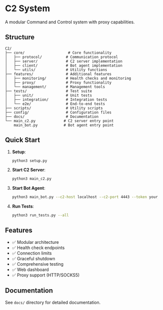 # C2 System

A modular Command and Control system with proxy capabilities.

## Structure

```
C2/
├── core/                    # Core functionality
│   ├── protocol/           # Communication protocol
│   ├── server/             # C2 server implementation
│   ├── client/             # Bot agent implementation
│   └── utils/              # Utility functions
├── features/               # Additional features
│   ├── monitoring/         # Health checks and monitoring
│   ├── proxy/              # Proxy functionality
│   └── management/         # Management tools
├── tests/                  # Test suite
│   ├── unit/               # Unit tests
│   ├── integration/        # Integration tests
│   └── e2e/                # End-to-end tests
├── scripts/                # Utility scripts
├── config/                 # Configuration files
├── docs/                   # Documentation
└── main_c2.py             # C2 server entry point
    main_bot.py            # Bot agent entry point
```

## Quick Start

1. **Setup**:
   ```bash
   python3 setup.py
   ```

2. **Start C2 Server**:
   ```bash
   python3 main_c2.py
   ```

3. **Start Bot Agent**:
   ```bash
   python3 main_bot.py --c2-host localhost --c2-port 4443 --token your_token
   ```

4. **Run Tests**:
   ```bash
   python3 run_tests.py --all
   ```

## Features

- ✅ Modular architecture
- ✅ Health check endpoints
- ✅ Connection limits
- ✅ Graceful shutdown
- ✅ Comprehensive testing
- ✅ Web dashboard
- ✅ Proxy support (HTTP/SOCKS5)

## Documentation

See `docs/` directory for detailed documentation.
